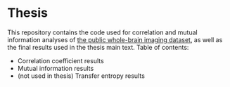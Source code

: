 # Thesis

This repository contains the code used for correlation and mutual information analyses of [the public whole-brain imaging dataset](https://wormwideweb.org/about/), as well as the final results used in the thesis main text.
Table of contents:
- Correlation coefficient results
- Mutual information results
- (not used in thesis) Transfer entropy results

  
